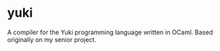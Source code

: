 yuki
===

A compiler for the Yuki programming language written in OCaml. Based originally on my senior project.
